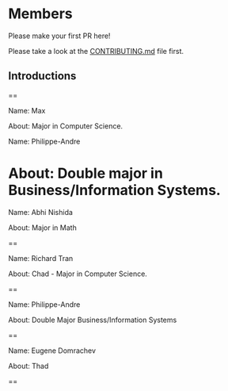 # Members
Please make your first PR here!

Please take a look at the [CONTRIBUTING.md](https://github.com/MontgomeryCollegeGermantown/members/blob/master/CONTRIBUTING.md) file first.

## Introductions

==

Name: Max

About: Major in Computer Science. 

Name: Philippe-Andre

About: Double major in Business/Information Systems.
==

Name: Abhi Nishida

About: Major in Math

==

Name: Richard Tran

About: Chad - Major in Computer Science.

==

Name: Philippe-Andre

About: Double Major Business/Information Systems

==

Name: Eugene Domrachev

About: Thad

==
